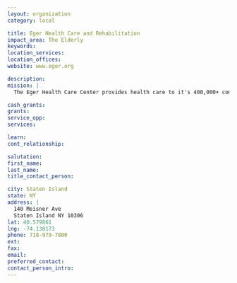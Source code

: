 ```yaml
---
layout: organization
category: local

title: Eger Health Care and Rehabilitation
impact_area: The Elderly
keywords: 
location_services: 
location_offices: 
website: www.eger.org

description: 
mission: |
  The Eger Health Care Center provides health care to it's 400,000+ community under a strong Christian mission.

cash_grants: 
grants: 
service_opp: 
services: 

learn: 
cont_relationship: 

salutation: 
first_name: 
last_name: 
title_contact_person: 

city: Staten Island
state: NY
address: |
  140 Meisner Ave     
  Staten Island NY 10306
lat: 40.579861
lng: -74.130173
phone: 718-979-7800
ext: 
fax: 
email: 
preferred_contact: 
contact_person_intro: 
---
```

